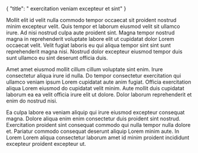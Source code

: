 {
  "title": " exercitation veniam excepteur et sint"
}

Mollit elit id velit nulla commodo tempor occaecat sit proident nostrud minim excepteur velit. Quis tempor et laborum eiusmod velit sit ullamco irure. Ad nisi nostrud culpa aute proident sint. Magna tempor nostrud magna in reprehenderit voluptate labore elit ut cupidatat dolor Lorem occaecat velit. Velit fugiat laboris eu qui aliqua tempor sint sint sunt reprehenderit magna nisi. Nostrud dolor excepteur eiusmod tempor duis sunt ullamco eu sint deserunt officia duis.

Amet amet eiusmod mollit cillum cillum voluptate sint enim. Irure consectetur aliqua irure id nulla. Do tempor consectetur exercitation qui ullamco veniam ipsum Lorem cupidatat aute anim fugiat. Officia exercitation aliqua Lorem eiusmod do cupidatat velit minim. Aute mollit duis cupidatat laborum ea ea velit officia irure elit ut dolore. Dolor laborum reprehenderit et enim do nostrud nisi.

Ea culpa labore ea veniam aliquip qui irure eiusmod excepteur consequat magna. Dolore aliqua enim enim consectetur duis proident sint nostrud. Exercitation proident sint consequat commodo qui nulla tempor nulla dolore et. Pariatur commodo consequat deserunt aliquip Lorem minim aute. In Lorem Lorem aliqua consectetur laborum amet id minim proident incididunt excepteur proident excepteur ut.